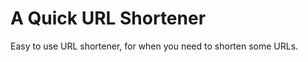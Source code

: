 A Quick URL Shortener
=====================

Easy to use URL shortener, for when you need to shorten some URLs.
